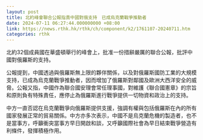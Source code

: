 ```yaml
---
layout: post
title: 北約峰會聯合公報指責中國對俄支持　已成烏克蘭戰爭推動者
date: 2024-07-11 06:27:44.000000000 +08:00
link: https://news.rthk.hk/rthk/ch/component/k2/1761107-20240711.htm
categories: rthk
---
```


北約32個成員國在華盛頓舉行的峰會上，批准一份措辭嚴厲的聯合公報，批評中國對俄羅斯的支持。

公報提到，中國透過與俄羅斯無上限的夥伴關係，以及對俄羅斯國防工業的大規模支持，已成為烏克蘭戰爭推動者，因而增加了俄羅斯對鄰國及歐洲大西洋安全的威脅。公報又指，中國作為聯合國安理會常任理事國，對維護《聯合國憲章》的宗旨和原則負有特殊責任，應停止為俄羅斯進行戰爭提供一切物資和政治上的支持。

中方一直否認在烏克蘭戰爭向俄羅斯提供支援，強調有權與包括俄羅斯在內的所有國家發展正常的貿易關係。中方亦多次表示，中國不是烏克蘭危機的製造者，也不是當事方，呼籲衝突當事方早日開啟和談，又呼籲國際社會為早日結束戰爭營造有利條件，發揮積極作用。
